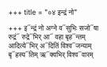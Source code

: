 +++
title = "०४ इन्द्रं नो"

+++
इ᳓न्द्रं नो अग्ने व᳓सुभिः सजो᳓षा  
रुद्रं᳓ रुद्रे᳓भिर् आ᳓ वहा बृह᳓न्तम्  
आदित्ये᳓भिर् अ᳓दितिं विश्व᳓जन्याम्  
बृ᳓हस्प᳓तिम् ऋ᳓क्वभिर् विश्व᳓वारम्